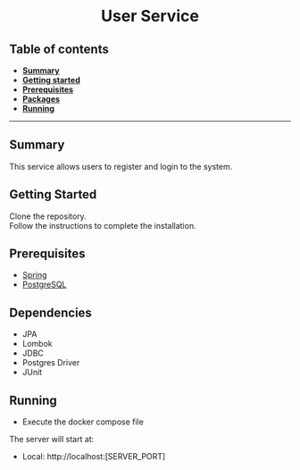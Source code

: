 <div align="center">
  <br>
  <h1>User Service</h1>
</div>

##  Table of contents
- [**Summary**](#summary)
- [**Getting started**](#getting-started)
- [**Prerequisites**](#prerequisites)
- [**Packages**](#packages)
- [**Running**](#running)
---
## Summary

This service allows users to register and login to the system.

## Getting Started

Clone the repository.<br />
Follow the instructions to complete the installation.

## Prerequisites

- [Spring](https://spring.io/)
- [PostgreSQL](https://www.postgresql.org/)

## Dependencies

- JPA
- Lombok
- JDBC
- Postgres Driver
- JUnit

## Running

- Execute the docker compose file

The server will start at:

- Local: http://localhost:[SERVER_PORT]
